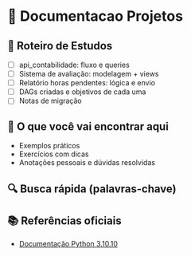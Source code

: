 # 📘 Documentacao Projetos

## 🧭 Roteiro de Estudos

- [ ] api_contabilidade: fluxo e queries
- [ ] Sistema de avaliação: modelagem + views
- [ ] Relatório horas pendentes: lógica e envio
- [ ] DAGs criadas e objetivos de cada uma
- [ ] Notas de migração

## 📂 O que você vai encontrar aqui

- Exemplos práticos
- Exercícios com dicas
- Anotações pessoais e dúvidas resolvidas

## 🔍 Busca rápida (palavras-chave)

<!-- documentacao_projetos, estudo, python, exemplos -->

## 📚 Referências oficiais

- [Documentação Python 3.10.10](https://docs.python.org/3.10/)
